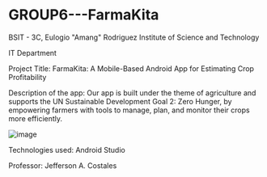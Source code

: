 # GROUP6---FarmaKita
BSIT - 3C, Eulogio "Amang" Rodriguez Institute of Science and Technology

IT Department

Project Title: FarmaKita: A Mobile-Based Android App for Estimating Crop Profitability

Description of the app: Our app is built under the theme of agriculture and supports the UN Sustainable Development 
Goal 2: Zero Hunger, by empowering farmers with tools to manage, plan, and monitor their crops more efficiently.

![image](https://github.com/user-attachments/assets/eb817c65-5b2d-4cb2-bea7-1ec133debf60)

Technologies used: Android Studio

Professor: Jefferson A. Costales
